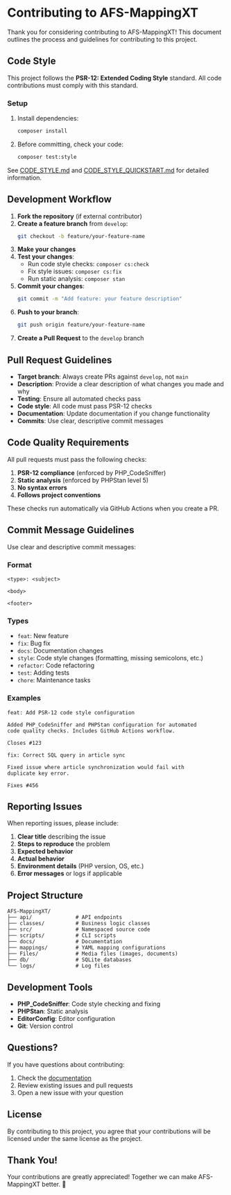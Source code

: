 # Contributing to AFS-MappingXT

Thank you for considering contributing to AFS-MappingXT! This document outlines the process and guidelines for contributing to this project.

## Code Style

This project follows the **PSR-12: Extended Coding Style** standard. All code contributions must comply with this standard.

### Setup

1. Install dependencies:
   ```bash
   composer install
   ```

2. Before committing, check your code:
   ```bash
   composer test:style
   ```

See [CODE_STYLE.md](docs/CODE_STYLE.md) and [CODE_STYLE_QUICKSTART.md](docs/CODE_STYLE_QUICKSTART.md) for detailed information.

## Development Workflow

1. **Fork the repository** (if external contributor)
2. **Create a feature branch** from `develop`:
   ```bash
   git checkout -b feature/your-feature-name
   ```
3. **Make your changes**
4. **Test your changes**:
   - Run code style checks: `composer cs:check`
   - Fix style issues: `composer cs:fix`
   - Run static analysis: `composer stan`
5. **Commit your changes**:
   ```bash
   git commit -m "Add feature: your feature description"
   ```
6. **Push to your branch**:
   ```bash
   git push origin feature/your-feature-name
   ```
7. **Create a Pull Request** to the `develop` branch

## Pull Request Guidelines

- **Target branch**: Always create PRs against `develop`, not `main`
- **Description**: Provide a clear description of what changes you made and why
- **Testing**: Ensure all automated checks pass
- **Code style**: All code must pass PSR-12 checks
- **Documentation**: Update documentation if you change functionality
- **Commits**: Use clear, descriptive commit messages

## Code Quality Requirements

All pull requests must pass the following checks:

1. **PSR-12 compliance** (enforced by PHP_CodeSniffer)
2. **Static analysis** (enforced by PHPStan level 5)
3. **No syntax errors**
4. **Follows project conventions**

These checks run automatically via GitHub Actions when you create a PR.

## Commit Message Guidelines

Use clear and descriptive commit messages:

### Format
```
<type>: <subject>

<body>

<footer>
```

### Types
- `feat`: New feature
- `fix`: Bug fix
- `docs`: Documentation changes
- `style`: Code style changes (formatting, missing semicolons, etc.)
- `refactor`: Code refactoring
- `test`: Adding tests
- `chore`: Maintenance tasks

### Examples
```
feat: Add PSR-12 code style configuration

Added PHP_CodeSniffer and PHPStan configuration for automated
code quality checks. Includes GitHub Actions workflow.

Closes #123
```

```
fix: Correct SQL query in article sync

Fixed issue where article synchronization would fail with
duplicate key error.

Fixes #456
```

## Reporting Issues

When reporting issues, please include:

1. **Clear title** describing the issue
2. **Steps to reproduce** the problem
3. **Expected behavior**
4. **Actual behavior**
5. **Environment details** (PHP version, OS, etc.)
6. **Error messages** or logs if applicable

## Project Structure

```
AFS-MappingXT/
├── api/              # API endpoints
├── classes/          # Business logic classes
├── src/              # Namespaced source code
├── scripts/          # CLI scripts
├── docs/             # Documentation
├── mappings/         # YAML mapping configurations
├── Files/            # Media files (images, documents)
├── db/               # SQLite databases
└── logs/             # Log files
```

## Development Tools

- **PHP_CodeSniffer**: Code style checking and fixing
- **PHPStan**: Static analysis
- **EditorConfig**: Editor configuration
- **Git**: Version control

## Questions?

If you have questions about contributing:

1. Check the [documentation](docs/)
2. Review existing issues and pull requests
3. Open a new issue with your question

## License

By contributing to this project, you agree that your contributions will be licensed under the same license as the project.

## Thank You!

Your contributions are greatly appreciated! Together we can make AFS-MappingXT better. 🎉

